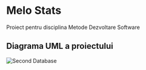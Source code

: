 # Melo Stats
Proiect pentru disciplina Metode Dezvoltare Software

## Diagrama UML a proiectului

![Second Database](https://github.com/lianaglazov/melo-stats/assets/164039419/f4505c35-0f05-41e3-b469-c008675b3a92)
